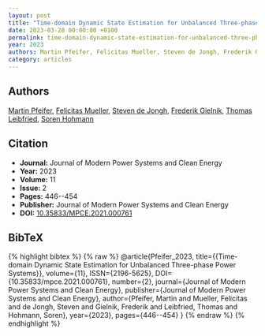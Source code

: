 ```yaml
---
layout: post
title: "Time-domain Dynamic State Estimation for Unbalanced Three-phase Power Systems"
date: 2023-03-28 00:00:00 +0100
permalink: time-domain-dynamic-state-estimation-for-unbalanced-three-phase-power-systems
year: 2023
authors: Martin Pfeifer, Felicitas Mueller, Steven de Jongh, Frederik Gielnik, Thomas Leibfried, Soren Hohmann
category: articles
---
```

 
## Authors
[Martin Pfeifer](authors/martin-pfeifer), [Felicitas Mueller](authors/felicitas-mueller), [Steven de Jongh](authors/steven-de-jongh), [Frederik Gielnik](authors/frederik-gielnik), [Thomas Leibfried](authors/thomas-leibfried), [Soren Hohmann](authors/soren-hohmann)
 
## Citation
- **Journal:** Journal of Modern Power Systems and Clean Energy
- **Year:** 2023
- **Volume:** 11
- **Issue:** 2
- **Pages:** 446--454
- **Publisher:** Journal of Modern Power Systems and Clean Energy
- **DOI:** [10.35833/MPCE.2021.000761](https://doi.org/10.35833/MPCE.2021.000761)
 
## BibTeX
{% highlight bibtex %}
{% raw %}
@article{Pfeifer_2023,
  title={{Time-domain Dynamic State Estimation for Unbalanced Three-phase Power Systems}},
  volume={11},
  ISSN={2196-5625},
  DOI={10.35833/mpce.2021.000761},
  number={2},
  journal={Journal of Modern Power Systems and Clean Energy},
  publisher={Journal of Modern Power Systems and Clean Energy},
  author={Pfeifer, Martin and Mueller, Felicitas and de Jongh, Steven and Gielnik, Frederik and Leibfried, Thomas and Hohmann, Soren},
  year={2023},
  pages={446--454}
}
{% endraw %}
{% endhighlight %}
 
